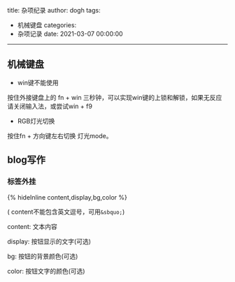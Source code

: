 title: 杂项纪录
author: dogh
tags:
  - 机械键盘
categories:
  - 杂项记录
date: 2021-03-07 00:00:00
---
## 机械键盘

- win键不能使用

按住外接键盘上的 fn + win 三秒钟，可以实现win键的上锁和解锁，如果无反应请关闭输入法，或尝试win + f9

- RGB灯光切换

按住fn + 方向键左右切换 灯光mode。

## blog写作

### 标签外挂

{% hideInline content,display,bg,color %}

( content不能包含英文逗号，可用`&sbquo;`)

content: 文本内容

display: 按钮显示的文字(可选)

bg: 按钮的背景颜色(可选)

color: 按钮文字的颜色(可选)